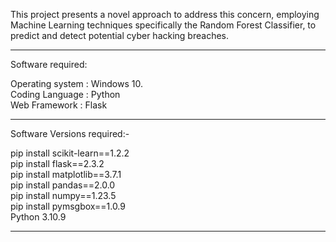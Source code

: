 This project presents a novel approach to address this concern, employing Machine Learning techniques specifically the Random Forest Classifier, to predict and detect potential cyber hacking breaches.
  ********************************
Software required:

Operating system 		: Windows 10.  
Coding Language		:	Python  
Web Framework		:	Flask  
  ********************************
Software Versions required:-
  
pip install scikit-learn==1.2.2  
pip install flask==2.3.2  
pip install matplotlib==3.7.1  
pip install pandas==2.0.0  
pip install numpy==1.23.5  
pip install pymsgbox==1.0.9  
Python 3.10.9  
********************************
